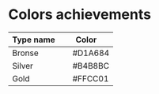 # Colors achievements

| Type name | Color   |
| --------- | ------- |
| Bronse    | <img src="https://cloud.githubusercontent.com/assets/16222780/20967540/50fed736-bc80-11e6-89bb-2320ab66e314.png" width="15" height="15"/> #D1A684 |
| Silver    | <img src="https://cloud.githubusercontent.com/assets/16222780/20967584/833d44b2-bc80-11e6-8ec1-0fc40640daff.png" width="15" height="15"/> #B4B8BC |
| Gold      | <img src="https://cloud.githubusercontent.com/assets/16222780/20967609/a5b06bb4-bc80-11e6-83f8-7ed84da23e1f.png" width="15" height="15"/> #FFCC01 |